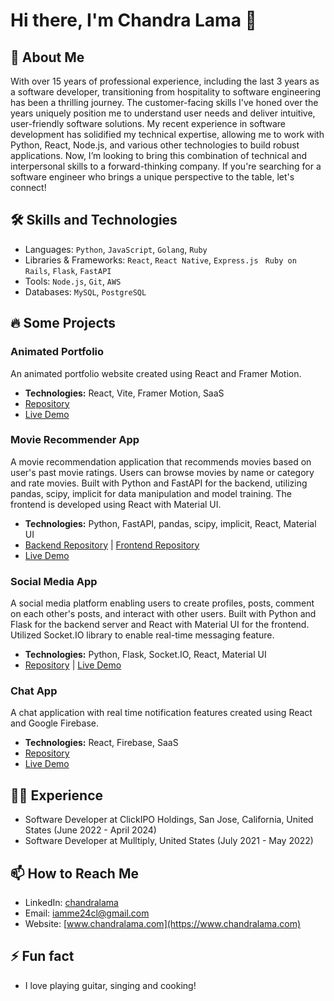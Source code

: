 # Hi there, I'm Chandra Lama 👋

## 🚀 About Me
With over 15 years of professional experience, including the last 3 years as a software developer, transitioning from hospitality to software engineering has been a thrilling journey. The customer-facing skills I've honed over the years uniquely position me to understand user needs and deliver intuitive, user-friendly software solutions. My recent experience in software development has solidified my technical expertise, allowing me to work with Python, React, Node.js, and various other technologies to build robust applications. Now, I’m looking to bring this combination of technical and interpersonal skills to a forward-thinking company. If you're searching for a software engineer who brings a unique perspective to the table, let's connect!

## 🛠 Skills and Technologies
- Languages: `Python`, `JavaScript`, `Golang`, `Ruby`
- Libraries & Frameworks: `React`, `React Native`, `Express.js ` `Ruby on Rails`, `Flask`, `FastAPI`
- Tools: `Node.js`, `Git`, `AWS`
- Databases: `MySQL`, `PostgreSQL`

## 🔥 Some Projects

### Animated Portfolio
An animated portfolio website created using React and Framer Motion.  
- **Technologies:** React, Vite, Framer Motion, SaaS
- [Repository](https://github.com/iamme24cl/portfolio)
- [Live Demo](https://portfolio-3fk.pages.dev)

### Movie Recommender App
A movie recommendation application that recommends movies based on user's past movie ratings. Users can browse movies by name or category and rate movies. Built with Python and FastAPI for the backend, utilizing pandas, scipy, implicit for data manipulation and model training. The frontend is developed using React with Material UI.  
- **Technologies:** Python, FastAPI, pandas, scipy, implicit, React, Material UI  
- [Backend Repository](https://github.com/iamme24cl/movie_land) | [Frontend Repository](https://github.com/iamme24cl/movie-land-app)
- [Live Demo](https://movie-land-app.pages.dev)

### Social Media App
A social media platform enabling users to create profiles, posts, comment on each other's posts, and interact with other users. Built with Python and Flask for the backend server and React with Material UI for the frontend. Utilized Socket.IO library to enable real-time messaging feature.
- **Technologies:** Python, Flask, Socket.IO, React, Material UI  
- [Repository](https://github.com/iamme24cl/smedia-app) | [Live Demo](https://smedia-app.pages.dev/)

### Chat App
A chat application with real time notification features created using React and Google Firebase.
- **Technologies:** React, Firebase, SaaS 
- [Repository](https://github.com/iamme24cl/chatapp)
- [Live Demo](https://chatapp-b7p.pages.dev)

## 👨‍💻 Experience
- Software Developer at ClickIPO Holdings, San Jose, California, United States (June 2022 - April 2024)
- Software Developer at Mulltiply, United States (July 2021 - May 2022)

## 📫 How to Reach Me
- LinkedIn: [chandralama](https://linkedin.com/in/chandralama)
- Email: [iamme24cl@gmail.com](mailto:iamme24cl@gmail.com)
- Website: [www.chandralama.com](https://www.chandralama.com) 

## ⚡ Fun fact
- I love playing guitar, singing and cooking!
